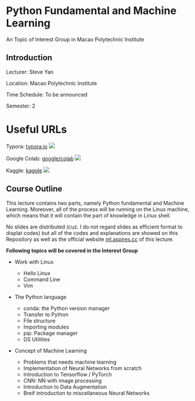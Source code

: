 # Python Fundamental and Machine Learning
An Topic of Interest Group in Macao Polytechnic Institute

## Introduction

Lecturer: Steve Yan

Location: Macao Polytechnic Institute

Time Schedule: To be announced

Semester: 2
# Useful URLs

Typora: [typora.io](https://typora.io) ![](https://img.shields.io/badge/Web-.md-red)

Google Colab: [google/colab](https://colab.research.google.com) ![](https://img.shields.io/badge/Web-Python-green)

Kaggle: [kaggle](https://kaggle.com) ![](https://img.shields.io/badge/Web-Kaggle-blue)

## Course Outline

This lecture contains two parts, namely Python fundamental and Machine Learning. Moreover, all of the process will be running on the Linux machine, which means that it will contain the part of knowledge in Linux shell.

No slides are distributed (cuz. I do not regard slides as efficient format to displat codes) but all of the codes and explanations are showed on this Repository as well as the official website [ml.aspires.cc](https://ml.aspires.cc) of this lecture.

**Following topics will be covered in the Interest Group**

* Work with Linux
    * Hello Linux
    * Command Line
	* Vim

* The Python language
    * conda: the Python version manager
	* Transfer to Python
	* File structure
	* Importing modules
	* pip: Package manager
	* DS Utilities

* Concept of Machine Learning
    * Problems that needs machine learning
	* Implementation of Neural Networks from scratch
	* Introduction to Tensorflow / PyTorch
	* CNN: NN with image processing
	* Introduction to Data Augmentation
	* Breif introduction to miscellaneous Neural Networks


